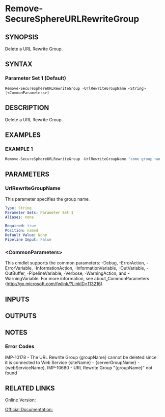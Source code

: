 ﻿# Remove-SecureSphereURLRewriteGroup

## SYNOPSIS
Delete a URL Rewrite Group.

## SYNTAX

### Parameter Set 1 (Default)
```
Remove-SecureSphereURLRewriteGroup -UrlRewriteGroupName <String> [<CommonParameters>]
```

## DESCRIPTION
Delete a URL Rewrite Group.

## EXAMPLES

### EXAMPLE 1

```powershell
Remove-SecureSphereURLRewriteGroup -UrlRewriteGroupName "some group name"
```

## PARAMETERS

### UrlRewriteGroupName
This parameter specifies the group name.

```yaml
Type: String
Parameter Sets: Parameter Set 1
Aliases: none

Required: true
Position: named
Default Value: None
Pipeline Input: False
```

### \<CommonParameters\>
This cmdlet supports the common parameters: -Debug, -ErrorAction, -ErrorVariable, -InformationAction, -InformationVariable, -OutVariable, -OutBuffer, -PipelineVariable, -Verbose, -WarningAction, and -WarningVariable. For more information, see about_CommonParameters (http://go.microsoft.com/fwlink/?LinkID=113216).

## INPUTS

## OUTPUTS

## NOTES

### Error Codes
IMP-10178 - The URL Rewrite Group {groupName} cannot be deleted since it is connected to Web Service {siteName} - {serverGroupName} - {webServiceName}.
IMP-10680 - URL Rewrite Group "{groupName}" not found

## RELATED LINKS

[Online Version:](https://github.com/akshinmustafayev/Documentation/MD)

[Official Documentation:](https://docs.imperva.com/bundle/v13.6-api-reference-guide/page/69941.htm)



